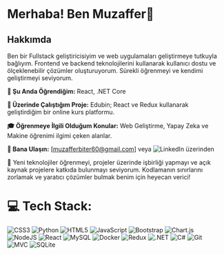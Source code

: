 # Merhaba! Ben Muzaffer👋 
## Hakkımda

Ben bir Fullstack geliştiricisiyim ve web uygulamaları geliştirmeye tutkuyla bağlıyım. Frontend ve backend teknolojilerini kullanarak kullanıcı dostu ve ölçeklenebilir çözümler oluşturuyorum. Sürekli öğrenmeyi ve kendimi geliştirmeyi seviyorum.


**🌱 Şu Anda Öğrendiğim:** React, .NET Core

**💼 Üzerinde Çalıştığım Proje:** Edubin; React ve Redux kullanarak geliştirdiğim bir online kurs platformu.

**🎓 Öğrenmeye İlgili Olduğum Konular:** Web Geliştirme, Yapay Zeka ve Makine öğrenimi ilgimi çeken alanlar.

**💬 Bana Ulaşın:** [muzafferbiter60@gmail.com] veya ![LinkedIn](https://img.shields.io/badge/LinkedIn-0077B5?style=for-the-badge&logo=linkedin&logoColor=white)
 üzerinden

🚀 Yeni teknolojiler öğrenmeyi, projeler üzerinde işbirliği yapmayı ve açık kaynak projelere katkıda bulunmayı seviyorum. Kodlamanın sınırlarını zorlamak ve yaratıcı çözümler bulmak benim için heyecan verici!





# 💻 Tech Stack:
![CSS3](https://img.shields.io/badge/css3-%231572B6.svg?style=for-the-badge&logo=css3&logoColor=white) ![Python](https://img.shields.io/badge/python-3670A0?style=for-the-badge&logo=python&logoColor=ffdd54) ![HTML5](https://img.shields.io/badge/html5-%23E34F26.svg?style=for-the-badge&logo=html5&logoColor=white) ![JavaScript](https://img.shields.io/badge/javascript-%23323330.svg?style=for-the-badge&logo=javascript&logoColor=%23F7DF1E) ![Bootstrap](https://img.shields.io/badge/bootstrap-%23563D7C.svg?style=for-the-badge&logo=bootstrap&logoColor=white) ![Chart.js](https://img.shields.io/badge/chart.js-F5788D.svg?style=for-the-badge&logo=chart.js&logoColor=white) ![NodeJS](https://img.shields.io/badge/node.js-6DA55F?style=for-the-badge&logo=node.js&logoColor=white) ![React](https://img.shields.io/badge/react-%2320232a.svg?style=for-the-badge&logo=react&logoColor=%2361DAFB) ![MySQL](https://img.shields.io/badge/mysql-%2300f.svg?style=for-the-badge&logo=mysql&logoColor=white) ![Docker](https://img.shields.io/badge/docker-%230db7ed.svg?style=for-the-badge&logo=docker&logoColor=white) ![Redux](https://img.shields.io/badge/redux-%23593d88.svg?style=for-the-badge&logo=redux&logoColor=white) ![.NET](https://img.shields.io/badge/.NET-512BD4?style=for-the-badge&logo=dotnet&logoColor=white) ![C#](https://img.shields.io/badge/C%23-239120?style=for-the-badge&logo=c-sharp&logoColor=white) ![Git](https://img.shields.io/badge/Git-F05032?style=for-the-badge&logo=git&logoColor=white) ![MVC](https://img.shields.io/badge/MVC-5A67D8?style=for-the-badge&logo=dotnet&logoColor=white) ![SQLite](https://img.shields.io/badge/SQLite-003B57?style=for-the-badge&logo=sqlite&logoColor=white)





